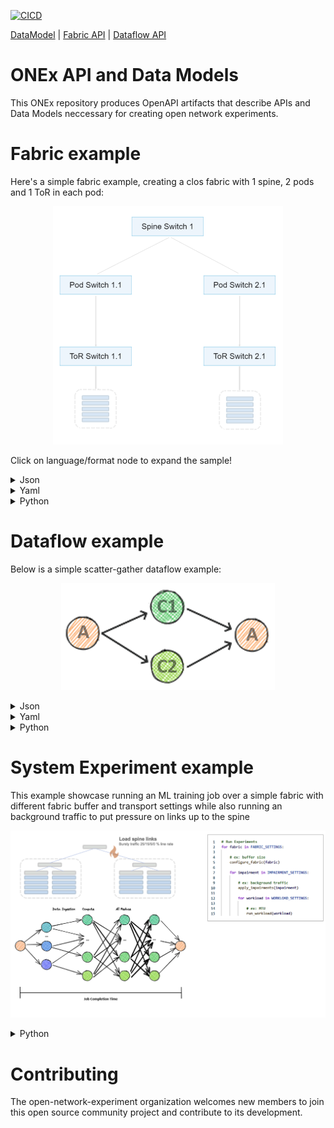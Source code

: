 [![CICD](https://github.com/open-network-experiments/models/workflows/CICD/badge.svg)](https://github.com/open-network-experiments/models/actions)

[DataModel](https://redocly.github.io/redoc/?url=https://raw.githubusercontent.com/open-network-experiments/models/main/docs/onexdatamodel_openapi.yaml&nocors)
| [Fabric API](https://redocly.github.io/redoc/?url=https://raw.githubusercontent.com/open-network-experiments/models/main/docs/onexfabric_openapi.yaml&nocors)
| [Dataflow API](https://redocly.github.io/redoc/?url=https://raw.githubusercontent.com/open-network-experiments/models/main/docs/onexdataflow_openapi.yaml&nocors)
# ONEx API and Data Models
This ONEx repository produces OpenAPI artifacts that describe APIs and Data Models neccessary for creating open network experiments.

# Fabric example
Here's a simple fabric example, creating a clos fabric with 1 spine, 2 pods and 1 ToR in each pod:

<p align="center">
    <img src="./assets/sample_fabric.png" />
</p>

Click on language/format node to expand the sample!

<details><summary>Json</summary>
<p>

```json
{
    "choice": "spine_pod_rack",
    "spine_pod_rack": {
        "spines": [
            {
                "count": 1
            }
        ],
        "pods": [
            {
                "count": 2,
                "pod_profile_name": [ "Pod Profile 1" ]
            }
        ],
        "pod_profiles": [
            {
                "name": "Pod Profile 1",
                "pod_switch": {
                    "count": 1
                },
                "rack": {
                    "count": 2,
                    "rack_profile_names": [ "Rack Profile 1" ]
                }
            }
        ],
        "rack_profiles": [
            {
                "name": "Rack Profile 1",
                "tor_to_pod_oversubscription": "2:1"
            }
        ]
    }
}
```
</p>
</details>

<details><summary>Yaml</summary>
<p>


```yaml
choice: spine_pod_rack
spine_pod_rack:
  spines:
  - count: 1
  pods:
  - count: 2
    pod_profile_name:
    - Pod Profile 1
  pod_profiles:
  - name: Pod Profile 1
    pod_switch:
      count: 1
    rack:
      count: 2
      rack_profile_names:
      - Rack Profile 1
  rack_profiles:
  - name: Rack Profile 1
    tor_to_pod_oversubscription: '2:1'
```
</p>
</details>


<details><summary>Python</summary>
<p>

```python
def fabric_sample():
    config = onex.api().config()
    config.fabric.spine_pod_rack.spines.add(count=1)
    config.fabric.spine_pod_rack.pods.add(
        count=2,
        pod_profile_name=["Pod Profile 1"]
    )

    pod_profile = config.fabric.spine_pod_rack.pod_profiles.add(name="Pod Profile 1")
    pod_profile.pod_switch.count = 1
    rack_profile = config.fabric.spine_pod_rack.rack_profiles.add(
        name="Rack Profile 1",
        tor_to_pod_oversubscription="2:1"
    )
    pod_profile.rack.rack_profile_names = [ rack_profile.name ]
    pod_profile.rack.count = 2
```
</p>
</details>



# Dataflow example

Below is a simple scatter-gather dataflow example:

<p align="center">
    <img src="./assets/sample_dataflow.png" />
</p>

<details><summary>Json</summary>
<p>

```json
{
    "dataflow": {
        "workload": [
            {
                "name": "Scatter",
                "choice": "scatter",
                "scatter": {
                    "sources": [
                        "Aggregator"
                    ],
                    "destinations": [
                        "Compute 1",
                        "Compute 2"
                    ],
                    "flow_profile_name": "data transfer"
                }
            },
            {
                "name": "Gather",
                "choice": "gather",
                "gather": {
                    "sources": [
                        "Compute 1",
                        "Compute 2"
                    ],
                    "destinations": [
                        "Aggregator"
                    ],
                    "flow_profile_name": "data transfer"
                }
            }
        ]
    },
    "hosts": [
        {
            "name": "Aggregator",
            "address": "1.1.1.1"
        },
        {
            "name": "Compute 1",
            "address": "3.3.3.3"
        },
        {
            "name": "Compute 2",
            "address": "4.4.4.4"
        }
    ],
    "flow_profiles": [
        {
            "name": "data transfer",
            "data_size": 1073741824
        }
    ]
}
```
</p>
</details>

<details><summary>Yaml</summary>
<p>


```yaml
dataflow:
  flow_profiles:
  - name: data transfer
    data_size: 1073741824
  workload:
  - name: Scatter
    choice: scatter
    scatter:
      destinations:
      - Compute 1
      - Compute 2
      flow_profile_name: data transfer
      sources:
      - Aggregator
  - name: Gather
    choice: gather
    gather:
      destinations:
      - Aggregator
      flow_profile_name: data transfer
      sources:
      - Compute 1
      - Compute 2
hosts:
- name: Aggregator
  address: 1.1.1.1
- name: Compute 1
  address: 3.3.3.3
- name: Compute 2
  address: 4.4.4.4
```
</p>
</details>


<details><summary>Python</summary>
<p>

```python
def dataflow_sample():
    api = onex.api()
    config = api.config()
    aggregator = config.hosts.add(name="Aggregator", address="1.1.1.1")    
    compute1 = config.hosts.add(name="Compute 1", address="3.3.3.3")
    compute2 = config.hosts.add(name="Compute 2", address="4.4.4.4")
    data_transfer = config.dataflow.flow_profiles.add(name='data transfer', data_size=1*1024*1024*1024)
    
    scatter = config.dataflow.workload.add(name="Scatter").scatter
    scatter.sources = [ aggregator.name ]
    scatter.destinations = [ compute1.name, compute2.name ]
    scatter.flow_profile_name = data_transfer.name

    gather = config.dataflow.workload.add(name="Gather").gather
    gather.sources = [ compute1.name, compute2.name ]
    gather.destinations = [ aggregator.name ]
    gather.flow_profile_name = data_transfer.name 

    api.set_config(config)
    api.run_experiment(api.experiment_request())
    jct = api.get_metrics(api.metrics_request()).jct
    print (f"Experiment complete, JCT: {jct}")
 ```
</p>
</details>

# System Experiment example

This example showcase running an ML training job over a simple fabric with different fabric buffer and transport settings while also running an background traffic to put pressure on links up to the spine

<p align="center">
    <img src="./assets/system_experiment.png" />
</p>

<details><summary>Python</summary>
<p>

```python
def configure_fabric(buffer):
    # Objective: Configure a fabric with 1 spine, 2 pods, 2 ToRs pe pod and set a buffer in each port int he pod switch

    api = onex.api()
    config = api.config()

    # Create a qos profile with the buffer settings
    qos_profile = config.fabric.qos_profiles.add(name='restricted ingress admission')
    qos_profile.ingress_admission.shared_buffer_bytes = 0
    qos_profile.ingress_admission.reserved_buffer_bytes = buffer

    # Create the topology and assign the qos profile to pod switches
    config.fabric.spine_pod_rack.spines.add(count=1)
    config.fabric.spine_pod_rack.pods.add(
        count=2,
        pod_profile_name=["Pod Profile 1"]
    )

    pod_profile = config.fabric.spine_pod_rack.pod_profiles.add(name="Pod Profile 1")
    pod_profile.pod_switch.count = 1
    rack_profile = config.fabric.spine_pod_rack.rack_profiles.add(
        name="Rack Profile 1",
        tor_to_pod_oversubscription="2:1"
    )
    pod_profile.rack.rack_profile_names = [ rack_profile.name ]
    pod_profile.rack.count = 2
    pod_profile.pod_switch.qos_profile_name = qos_profile.name

    # Apply the fabric config
    api.set_config(config)


def apply_impairments(spine_link_load):
    # Objective: Inject a background traffic in the spine links to create congestion while running traffic from external hosts
    
    api = onex.api()
    config = api.get_config()

    # Create the flow and injecting in the pod switch of the 1st pod
    flow1 = config.chaos.background_traffic.flows.add(name="Flow 1")
    flow1.fabric_entry_point.switch_reference.pod.pod_index = 1
    flow1.fabric_entry_point.switch_reference.pod.switch_index = 1
    
    stateless_flow = flow1.stateless.add(name='Load Spine')
    stateless_flow.rate = spine_link_load
    stateless_flow.rate_unit = 'Gbps'

    # Update fabric config with background traffic
    api.set_config(config)


def run_workfload(mtu):
    # Objective: Create a ML Training data flow, run and print the Job Completion Time

    api = onex.api()
    config = onex.api().config()

    storage_host = config.hosts.add(name="Data Storage 1", address="1.1.1.1")
    compute1 = config.hosts.add(name="Compute 1", address="3.3.3.3")
    compute2 = config.hosts.add(name="Compute 2", address="4.4.4.4")

    hyperparameters = config.dataflow.flow_profiles.add(name='hyperparameters', data_size=10000)
    image_data = config.dataflow.flow_profiles.add(name='image data', data_size=10000000)
    gradients_exchange = config.dataflow.flow_profiles.add(name='receive and update gradients', data_size=1000000)
        
    init_scatter = config.dataflow.workload.add(name="transfer hyperparameters").scatter
    init_scatter.sources = [ storage_host.name ]
    init_scatter.destinations = [ compute1.name, compute2.name ]
    init_scatter.flow_profile_name = hyperparameters.name

    epoch_loop = config.dataflow.workload.add(name="Epoch loop").loop
    epoch_loop.iterations = 10

    batch_scatter = epoch_loop.children.add(name='Transfer images').scatter
    batch_scatter.sources = [ storage_host.name ]
    batch_scatter.destinations = [ compute1.name, compute2.name ]
    batch_scatter.flow_profile_name = image_data.name

    batch_compute = epoch_loop.children.add(name='Calculate gradients').compute
    batch_compute.nodes = [ compute1.name, compute2.name ]
    batch_compute.simulated.duration = 10

    batch_all_reduce = epoch_loop.children.add(name='Exchange gradients').all_reduce
    batch_all_reduce.nodes = [ compute1.name, compute2.name ]
    batch_all_reduce.flow_profile_name = gradients_exchange.name
    batch_all_reduce.type = batch_all_reduce.RING

    back_compute_optimizer = epoch_loop.children.add(name='Compute optimizer function + update model').compute
    back_compute_optimizer.nodes = [ compute1.name, compute2.name ]
    back_compute_optimizer.simulated.duration = 10

    # Set the MTU
    hyperparameters.ethernet.mtu = mtu
    image_data.ethernet.mtu = mtu
    gradients_exchange.ethernet.mtu = mtu

    # Apply data flow config
    api.set_config(config)

    # Run the workfload and print out Job Completion Time
    api.run_experiment(api.experiment_request())
    jct = api.get_metrics(api.metrics_request()).jct
    print (f"Experiment complete, JCT: {jct}")


def run_experiments():

    for fabric_switch_port_buffer in [0, 10000, 1000000]:

        configure_fabric(fabric_switch_port_buffer)

        for spine_link_load in [0, 10, 20]:

            apply_impairments(spine_link_load)

            for mtu in [1500, 9000]:

                run_workfload(mtu)

 ```
</p>
</details>

# Contributing

The open-network-experiment organization welcomes new members to join this open source community project and contribute to its development.